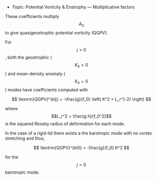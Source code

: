  - Topic: Potential Vorticity & Enstrophy — Multiplicative factors

These coefficients multiply $$A_0$$ to give quasigeostrophic potential vorticity (QGPV).

For $$j>0$$, both the geostrophic ($$K_h>0$$) and mean-density anomaly ($$K_h=0$$) modes have coefficients computed with

$$
\textrm{QGPV}^{klj} = -\frac{g}{f_0} \left( K^2 + L_r^{-2} \right)
$$ 

where $$L_r^2 = \frac{g h}{f_0^2}$$ is the squared Rossby radius of deformation for each mode.

In the case of a rigid-lid there exists a the barotropic mode with no vortex stretching and thus, 

$$
\textrm{QGPV}^{kl0} = -\frac{g}{f_0} K^2
$$ 

for the $$j=0$$ barotropic mode.
